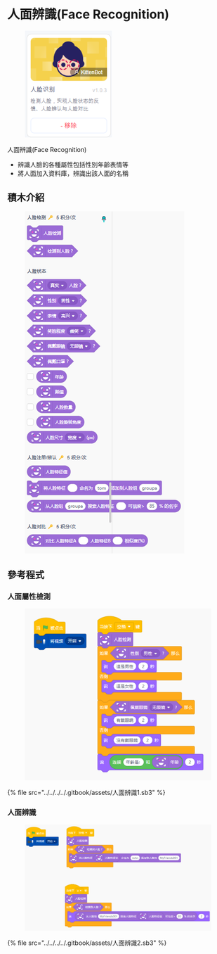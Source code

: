 # 人面辨識(Face Recognition)

<figure><img src="../../../../.gitbook/assets/image (2) (1) (1) (1) (1) (1) (1) (1).png" alt=""><figcaption></figcaption></figure>

人面辨識(Face Recognition)

* 辨識人臉的各種屬性包括性別年齡表情等
* 將人面加入資料庫，辨識出該人面的名稱

## 積木介紹

<figure><img src="../../../../.gitbook/assets/image (1) (1) (1) (1) (1) (1) (1) (1) (1) (1) (1) (1) (1).png" alt=""><figcaption></figcaption></figure>

## 參考程式

### 人面屬性檢測

<figure><img src="../../../../.gitbook/assets/image (1) (1) (1) (1) (1) (1) (1) (1) (1) (1) (1) (1).png" alt=""><figcaption></figcaption></figure>

{% file src="../../../../.gitbook/assets/人面辨識1.sb3" %}

### 人面辨識



<figure><img src="../../../../.gitbook/assets/image (3) (1) (1) (1) (1) (1) (1) (1).png" alt=""><figcaption></figcaption></figure>

{% file src="../../../../.gitbook/assets/人面辨識2.sb3" %}

